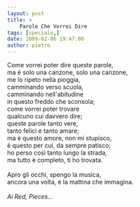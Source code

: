 ```yaml
---
layout: post
title: >
    Parole Che Vorrei Dire
tags: [speciale,]
date: 2009-02-06 19:47:00
author: pietro
---
```

Come vorrei poter dire queste parole,<br/>ma è solo una canzone, solo una canzone,<br/>me lo ripeto nella pioggia,<br/>camminando verso scuola,<br/>camminando nell'abitudine<br/>in questo freddo che sconsola;<br/>come vorrei poter trovare<br/>qualcuno cui davvero dire;<br/>queste parole tanto vere,<br/>tanto felici e tanto amare;<br/>ma è questo amore, non mi stupisco,<br/>è questo per cui, da sempre patisco;<br/>ho perso così tanto lungo la strada,<br/>ma tutto è completo, ti ho trovata.<br/><br/>Apro gli occhi, spengo la musica,<br/>ancora una volta, è la mattina che immagina.<br/><br/><span style="font-style: italic">Ai Red, Pieces...</span>
